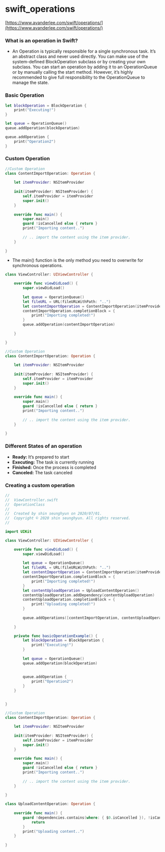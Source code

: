 # swift_operations

[https://www.avanderlee.com/swift/operations/](https://www.avanderlee.com/swift/operations/)

### What is an operation in Swift?

- An Operation is typically responsible for a single synchronous task. It’s an abstract class and never used directly. You can make use of the system-defined BlockOperation subclass or by creating your own subclass. You can start an operation by adding it to an OperationQueue or by manually calling the start method. However, it’s highly recommended to give full responsibility to the OperationQueue to manage the state.

### Basic Operation

```swift
let blockOperation = BlockOperation {
    print("Executing!")
}

let queue = OperationQueue()
queue.addOperation(blockOperation)

queue.addOperation {
    print("Operation2")
}
```

### Custom Operation

```swift
//Custom Operation
class ContentImportOperation: Operation {
    
    let itemProvider: NSItemProvider
    
    init(itemProvider: NSItemProvider) {
        self.itemProvider = itemProvider
        super.init()
    }
    
    override func main() {
        super.main()
        guard !isCancelled else { return }
        print("Importing content..")
        
        // .. import the content using the item provider.
    }
    
}
```

- The main() function is the only method you need to overwrite for synchronous operations.

```swift
class ViewController: UIViewController {

    override func viewDidLoad() {
        super.viewDidLoad()
        
        let queue = OperationQueue()
        let fileURL = URL(fileURLWithPath: "..")
        let contentImportOperation = ContentImportOperation(itemProvider: NSItemProvider(contentsOf: fileURL)!)
        contentImportOperation.completionBlock = {
            print("Importing completed!")
        }
        queue.addOperation(contentImportOperation)
        
    }

}

//Custom Operation
class ContentImportOperation: Operation {
    
    let itemProvider: NSItemProvider
    
    init(itemProvider: NSItemProvider) {
        self.itemProvider = itemProvider
        super.init()
    }
    
    override func main() {
        super.main()
        guard !isCancelled else { return }
        print("Importing content..")
        
        // .. import the content using the item provider.
    }
    
}
```

### Different States of an operation

- **Ready:** It’s prepared to start
- **Executing:** The task is currently running
- **Finished:** Once the process is completed
- **Canceled:** The task canceled

### Creating a custom operation

```swift
//
//  ViewController.swift
//  OperationClass
//
//  Created by shin seunghyun on 2020/07/01.
//  Copyright © 2020 shin seunghyun. All rights reserved.
//

import UIKit

class ViewController: UIViewController {

    override func viewDidLoad() {
        super.viewDidLoad()
        
        let queue = OperationQueue()
        let fileURL = URL(fileURLWithPath: "..")
        let contentImportOperation = ContentImportOperation(itemProvider: NSItemProvider(contentsOf: fileURL)!)
        contentImportOperation.completionBlock = {
            print("Importing completed!")
        }
        let contentUploadOperation = UploadContentOperation()
        contentUploadOperation.addDependency(contentUploadOperation)
        contentUploadOperation.completionBlock = {
            print("Uploading completed!")
        }
        
        queue.addOperations([contentImportOperation, contentUploadOperation], waitUntilFinished: true)
        
    }

    private func basicOperationExample() {
        let blockOperation = BlockOperation {
            print("Executing!")
        }
        
        let queue = OperationQueue()
        queue.addOperation(blockOperation)
        
        
        queue.addOperation {
            print("Operation2")
        }
    }
    

}

//Custom Operation
class ContentImportOperation: Operation {
    
    let itemProvider: NSItemProvider
    
    init(itemProvider: NSItemProvider) {
        self.itemProvider = itemProvider
        super.init()
    }
    
    override func main() {
        super.main()
        guard !isCancelled else { return }
        print("Importing content..")
        
        // .. import the content using the item provider.
    }
    
}

class UploadContentOperation: Operation {
    
    override func main() {
        guard !dependencies.contains(where: { $0.isCancelled }), !isCancelled else {
            return
        }
        print("Uploading content..")
    }
    
}
```
